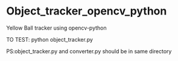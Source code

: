 # Object_tracker_opencv_python
Yellow Ball tracker using opencv-python


TO TEST:
python object_tracker.py

PS:object_tracker.py and converter.py should be in same directory
